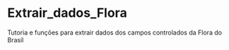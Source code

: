 # Extrair_dados_Flora
Tutoria e funções para extrair dados dos campos controlados da Flora do Brasil
